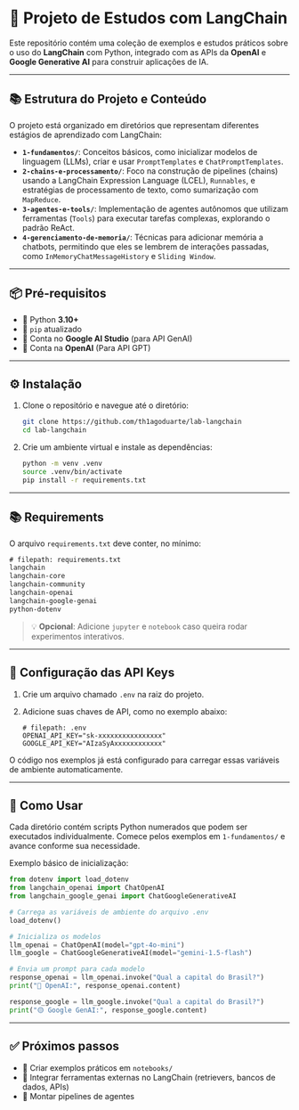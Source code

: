 # 🤖 Projeto de Estudos com LangChain

Este repositório contém uma coleção de exemplos e estudos práticos sobre o uso do **LangChain** com Python, integrado com as APIs da **OpenAI** e **Google Generative AI** para construir aplicações de IA.

---

## 📚 Estrutura do Projeto e Conteúdo

O projeto está organizado em diretórios que representam diferentes estágios de aprendizado com LangChain:

-   **`1-fundamentos/`**: Conceitos básicos, como inicializar modelos de linguagem (LLMs), criar e usar `PromptTemplates` e `ChatPromptTemplates`.
-   **`2-chains-e-processamento/`**: Foco na construção de pipelines (chains) usando a LangChain Expression Language (LCEL), `Runnables`, e estratégias de processamento de texto, como sumarização com `MapReduce`.
-   **`3-agentes-e-tools/`**: Implementação de agentes autônomos que utilizam ferramentas (`Tools`) para executar tarefas complexas, explorando o padrão ReAct.
-   **`4-gerenciamento-de-memoria/`**: Técnicas para adicionar memória a chatbots, permitindo que eles se lembrem de interações passadas, como `InMemoryChatMessageHistory` e `Sliding Window`.

---

## 📦 Pré-requisitos

-   🐍 Python **3.10+**
-   📌 `pip` atualizado
-   🔑 Conta no **Google AI Studio** (para API GenAI)
-   🔑 Conta na **OpenAI** (Para API GPT)

---

## ⚙️ Instalação

1.  Clone o repositório e navegue até o diretório:
    ```bash
    git clone https://github.com/th1agoduarte/lab-langchain
    cd lab-langchain
    ```

2.  Crie um ambiente virtual e instale as dependências:
    ```bash
    python -m venv .venv
    source .venv/bin/activate
    pip install -r requirements.txt
    ```

---

## 📚 Requirements

O arquivo `requirements.txt` deve conter, no mínimo:

```txt
# filepath: requirements.txt
langchain
langchain-core
langchain-community
langchain-openai
langchain-google-genai
python-dotenv
```

> 💡 **Opcional**: Adicione `jupyter` e `notebook` caso queira rodar experimentos interativos.

---

## 🔑 Configuração das API Keys

1.  Crie um arquivo chamado `.env` na raiz do projeto.
2.  Adicione suas chaves de API, como no exemplo abaixo:

    ```env
    # filepath: .env
    OPENAI_API_KEY="sk-xxxxxxxxxxxxxxxx"
    GOOGLE_API_KEY="AIzaSyAxxxxxxxxxxxx"
    ```

O código nos exemplos já está configurado para carregar essas variáveis de ambiente automaticamente.

---
## 🔧 Como Usar

Cada diretório contém scripts Python numerados que podem ser executados individualmente. Comece pelos exemplos em `1-fundamentos/` e avance conforme sua necessidade.

Exemplo básico de inicialização:

```python
from dotenv import load_dotenv
from langchain_openai import ChatOpenAI
from langchain_google_genai import ChatGoogleGenerativeAI

# Carrega as variáveis de ambiente do arquivo .env
load_dotenv()

# Inicializa os modelos
llm_openai = ChatOpenAI(model="gpt-4o-mini")
llm_google = ChatGoogleGenerativeAI(model="gemini-1.5-flash")

# Envia um prompt para cada modelo
response_openai = llm_openai.invoke("Qual a capital do Brasil?")
print("🔵 OpenAI:", response_openai.content)

response_google = llm_google.invoke("Qual a capital do Brasil?")
print("🟡 Google GenAI:", response_google.content)
```

---

## ✅ Próximos passos
- 📓 Criar exemplos práticos em `notebooks/`  
- 🔗 Integrar ferramentas externas no LangChain (retrievers, bancos de dados, APIs)  
- 🤖 Montar pipelines de agentes  
